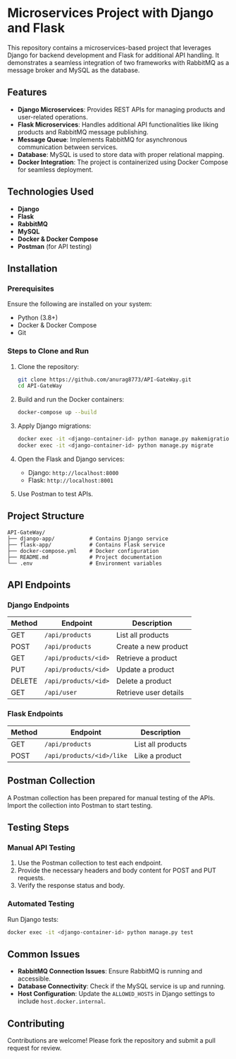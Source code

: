 # Microservices Project with Django and Flask

This repository contains a microservices-based project that leverages Django for backend development and Flask for additional API handling. It demonstrates a seamless integration of two frameworks with RabbitMQ as a message broker and MySQL as the database.

## Features

- **Django Microservices**: Provides REST APIs for managing products and user-related operations.
- **Flask Microservices**: Handles additional API functionalities like liking products and RabbitMQ message publishing.
- **Message Queue**: Implements RabbitMQ for asynchronous communication between services.
- **Database**: MySQL is used to store data with proper relational mapping.
- **Docker Integration**: The project is containerized using Docker Compose for seamless deployment.

## Technologies Used

- **Django**
- **Flask**
- **RabbitMQ**
- **MySQL**
- **Docker & Docker Compose**
- **Postman** (for API testing)

## Installation

### Prerequisites

Ensure the following are installed on your system:

- Python (3.8+)
- Docker & Docker Compose
- Git

### Steps to Clone and Run

1. Clone the repository:
   ```bash
   git clone https://github.com/anurag8773/API-GateWay.git
   cd API-GateWay
   ```

2. Build and run the Docker containers:
   ```bash
   docker-compose up --build
   ```

3. Apply Django migrations:
   ```bash
   docker exec -it <django-container-id> python manage.py makemigrations
   docker exec -it <django-container-id> python manage.py migrate
   ```

4. Open the Flask and Django services:
   - Django: `http://localhost:8000`
   - Flask: `http://localhost:8001`

5. Use Postman to test APIs.

## Project Structure

```
API-GateWay/
├── django-app/           # Contains Django service
├── flask-app/            # Contains Flask service
├── docker-compose.yml    # Docker configuration
├── README.md             # Project documentation
└── .env                  # Environment variables
```

## API Endpoints

### Django Endpoints

| Method | Endpoint                | Description             |
|--------|-------------------------|-------------------------|
| GET    | `/api/products`         | List all products       |
| POST   | `/api/products`         | Create a new product    |
| GET    | `/api/products/<id>`    | Retrieve a product      |
| PUT    | `/api/products/<id>`    | Update a product        |
| DELETE | `/api/products/<id>`    | Delete a product        |
| GET    | `/api/user`             | Retrieve user details   |

### Flask Endpoints

| Method | Endpoint                     | Description             |
|--------|------------------------------|-------------------------|
| GET    | `/api/products`              | List all products       |
| POST   | `/api/products/<id>/like`    | Like a product          |

## Postman Collection

A Postman collection has been prepared for manual testing of the APIs. Import the collection into Postman to start testing.

## Testing Steps

### Manual API Testing

1. Use the Postman collection to test each endpoint.
2. Provide the necessary headers and body content for POST and PUT requests.
3. Verify the response status and body.

### Automated Testing

Run Django tests:
```bash
docker exec -it <django-container-id> python manage.py test
```

## Common Issues

- **RabbitMQ Connection Issues**: Ensure RabbitMQ is running and accessible.
- **Database Connectivity**: Check if the MySQL service is up and running.
- **Host Configuration**: Update the `ALLOWED_HOSTS` in Django settings to include `host.docker.internal`.

## Contributing

Contributions are welcome! Please fork the repository and submit a pull request for review.
